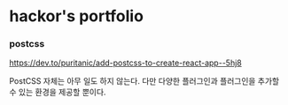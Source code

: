 # hackor's portfolio

### postcss

https://dev.to/puritanic/add-postcss-to-create-react-app--5hj8

PostCSS 자체는 아무 일도 하지 않는다. 다만 다양한 플러그인과 플러그인을 추가할 수 있는 환경을 제공할 뿐이다.
